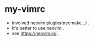 # my-vimrc
* involved neovim plugins(neomake...) . 
* It's better to use neovim . 
* see https://neovim.io/ . 
